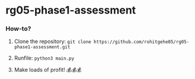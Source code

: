 # rg05-phase1-assessment

### How-to?

1. Clone the repository:
`git clone https://github.com/rohitgehe05/rg05-phase1-assessment.git`

2. Runfile:
`python3 main.py`

3. Make loads of profit! :moneybag::moneybag::moneybag: